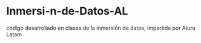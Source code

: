 # Inmersi-n-de-Datos-AL
código desarrollado en clases de la inmersión de datos; impartida por Alura Latam
